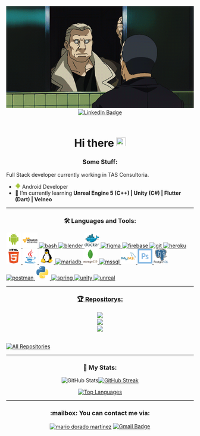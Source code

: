 <div id="header" align="center">
  <img src="hi.gif"/>
</div>
<div id="badges" align="center">
  <a href="https://es.linkedin.com/in/mario-dorado-mart%C3%ADnez-82b187231">
    <img src="https://img.shields.io/badge/LinkedIn-blue?logo=linkedin&logoColor=white&style=for-the-badge" alt="LinkedIn Badge"/>
  </a>
  <br>
  <img src="https://komarev.com/ghpvc/?username=mdoradom&style=flat-square&color=blue" alt=""/>
  <h1>
    Hi there
    <img src="https://c.tenor.com/4VnIMTeiTJEAAAAM/discordgun-emoji.gif" width="25px" height="25px"/>
  </h1>
</div>

<h3 align="center">Some Stuff:</h3>

Full Stack developer currently working in TAS Consultoria.

- <img src="https://github.com/devicons/devicon/blob/master/icons/android/android-original.svg" title="Java" alt="Java" width="15" height="15"/> Android Developer
- 🌱 I’m currently learning **Unreal Engine 5 (C++) | Unity (C#) | Flutter (Dart) | Velneo**

---

<h3 align="center">🛠️ Languages and Tools:</h3>

<div>
  <a href="https://developer.android.com" target="_blank" rel="noreferrer"> <img src="https://raw.githubusercontent.com/devicons/devicon/master/icons/android/android-original-wordmark.svg" alt="android" width="40" height="40"/> </a> 
  <a href="https://aws.amazon.com" target="_blank" rel="noreferrer"> <img src="https://raw.githubusercontent.com/devicons/devicon/master/icons/amazonwebservices/amazonwebservices-original-wordmark.svg" alt="aws" width="40" height="40"/> </a> 
  <a href="https://www.gnu.org/software/bash/" target="_blank" rel="noreferrer"> <img src="https://www.vectorlogo.zone/logos/gnu_bash/gnu_bash-icon.svg" alt="bash" width="40" height="40"/> </a> 
  <a href="https://www.blender.org/" target="_blank" rel="noreferrer"> <img src="https://download.blender.org/branding/community/blender_community_badge_white.svg" alt="blender" width="40" height="40"/> </a> 
  <a href="https://www.docker.com/" target="_blank" rel="noreferrer"> <img src="https://raw.githubusercontent.com/devicons/devicon/master/icons/docker/docker-original-wordmark.svg" alt="docker" width="40" height="40"/> </a> 
  <a href="https://www.figma.com/" target="_blank" rel="noreferrer"> <img src="https://www.vectorlogo.zone/logos/figma/figma-icon.svg" alt="figma" width="40" height="40"/> </a> 
  <a href="https://firebase.google.com/" target="_blank" rel="noreferrer"> <img src="https://www.vectorlogo.zone/logos/firebase/firebase-icon.svg" alt="firebase" width="40" height="40"/> </a> 
  <a href="https://git-scm.com/" target="_blank" rel="noreferrer"> <img src="https://www.vectorlogo.zone/logos/git-scm/git-scm-icon.svg" alt="git" width="40" height="40"/> </a> 
  <a href="https://heroku.com" target="_blank" rel="noreferrer"> <img src="https://www.vectorlogo.zone/logos/heroku/heroku-icon.svg" alt="heroku" width="40" height="40"/> </a> 
  <a href="https://www.w3.org/html/" target="_blank" rel="noreferrer"> <img src="https://raw.githubusercontent.com/devicons/devicon/master/icons/html5/html5-original-wordmark.svg" alt="html5" width="40" height="40"/> </a> 
  <a href="https://www.java.com" target="_blank" rel="noreferrer"> <img src="https://raw.githubusercontent.com/devicons/devicon/master/icons/java/java-original.svg" alt="java" width="40" height="40"/> </a> 
  <a href="https://www.linux.org/" target="_blank" rel="noreferrer"> <img src="https://raw.githubusercontent.com/devicons/devicon/master/icons/linux/linux-original.svg" alt="linux" width="40" height="40"/> </a> 
  <a href="https://mariadb.org/" target="_blank" rel="noreferrer"> <img src="https://www.vectorlogo.zone/logos/mariadb/mariadb-icon.svg" alt="mariadb" width="40" height="40"/> </a> 
  <a href="https://www.mongodb.com/" target="_blank" rel="noreferrer"> <img src="https://raw.githubusercontent.com/devicons/devicon/master/icons/mongodb/mongodb-original-wordmark.svg" alt="mongodb" width="40" height="40"/> </a> 
  <a href="https://www.microsoft.com/en-us/sql-server" target="_blank" rel="noreferrer"> <img src="https://www.svgrepo.com/show/303229/microsoft-sql-server-logo.svg" alt="mssql" width="40" height="40"/> </a> 
  <a href="https://www.mysql.com/" target="_blank" rel="noreferrer"> <img src="https://raw.githubusercontent.com/devicons/devicon/master/icons/mysql/mysql-original-wordmark.svg" alt="mysql" width="40" height="40"/> </a> 
  <a href="https://www.photoshop.com/en" target="_blank" rel="noreferrer"> <img src="https://raw.githubusercontent.com/devicons/devicon/master/icons/photoshop/photoshop-line.svg" alt="photoshop" width="40" height="40"/> </a> 
  <a href="https://www.postgresql.org" target="_blank" rel="noreferrer"> <img src="https://raw.githubusercontent.com/devicons/devicon/master/icons/postgresql/postgresql-original-wordmark.svg" alt="postgresql" width="40" height="40"/> </a> 
  <a href="https://postman.com" target="_blank" rel="noreferrer"> <img src="https://www.vectorlogo.zone/logos/getpostman/getpostman-icon.svg" alt="postman" width="40" height="40"/> </a> 
  <a href="https://www.python.org" target="_blank" rel="noreferrer"> <img src="https://raw.githubusercontent.com/devicons/devicon/master/icons/python/python-original.svg" alt="python" width="40" height="40"/> </a> 
  <a href="https://spring.io/" target="_blank" rel="noreferrer"> <img src="https://www.vectorlogo.zone/logos/springio/springio-icon.svg" alt="spring" width="40" height="40"/> </a> 
  <a href="https://unity.com/" target="_blank" rel="noreferrer"> <img src="https://www.vectorlogo.zone/logos/unity3d/unity3d-icon.svg" alt="unity" width="40" height="40"/> </a> 
  <a href="https://unrealengine.com/" target="_blank" rel="noreferrer"> <img src="https://raw.githubusercontent.com/kenangundogan/fontisto/036b7eca71aab1bef8e6a0518f7329f13ed62f6b/icons/svg/brand/unreal-engine.svg" alt="unreal" width="40" height="40"/>
</div>

---
  
<h3 align="center">🏆 Repositorys:</h3>
  
<div align="center">
  <a href="https://github.com/mdoradom/musiquitaapp">
    <img align="center" src="https://github-readme-stats.vercel.app/api/pin/?username=mdoradom&repo=musiquitaapp&theme=dark" />
  </a>
</div>
<div align="center">
  <a href="https://github.com/mdoradom/documentacion">
    <img align="center" src="https://github-readme-stats.vercel.app/api/pin/?username=mdoradom&repo=documentacion&theme=dark" />
  </a>
</div>
<div align="center">
  <a href="https://github.com/mdoradom/TypingGame">
    <img align="center" src="https://github-readme-stats.vercel.app/api/pin/?username=mdoradom&repo=TypingGame&theme=dark" />
  </a>
</div>
  
<p align="left">
  <br>
  <a href="https://github.com/mdoradom?tab=repositories&sort=stargazers"><img alt="All Repositories" title="All Repositories" src="https://custom-icon-badges.herokuapp.com/badge/-All%20Repos-2962FF?style=for-the-badge&logoColor=white&logo=repo"/></a>
</p>

---

<h3 align="center">🧊 My Stats:</h3>

<div align="center">
  
  ![GitHub Stats](https://github-readme-stats.vercel.app/api?username=mdoradom&show_icons=true&locale=en&theme=dark)[![GitHub Streak](https://github-readme-streak-stats.herokuapp.com?user=mdoradom&theme=dark&date_format=M%20j%5B%2C%20Y%5D)](https://git.io/streak-stats)
  

  <a href="https://github.com/anuraghazra/github-readme-stats"><img src="https://github-readme-stats.vercel.app/api/top-langs/?username=mdoradom&layout=compact&theme=dark" alt="Top Languages"></a>
</div>
  
---
  
<h3 align="center">:mailbox: You can contact me via:</h3>

<div align="center">
  <a href="https://es.linkedin.com/in/mario-dorado-mart%C3%ADnez-82b187231"><img align="center" src="https://raw.githubusercontent.com/rahuldkjain/github-profile-readme-generator/master/src/images/icons/Social/linked-in-alt.svg" alt="mario dorado martínez" height="30" width="40" /></a>
  <a href="mailto:mariodoradomartinez@gmail.com"><img src="https://img.shields.io/badge/Gmail-red?logo=Gmail&logoColor=white&style=flat-square" alt="Gmail Badge"/></a>
</div>
